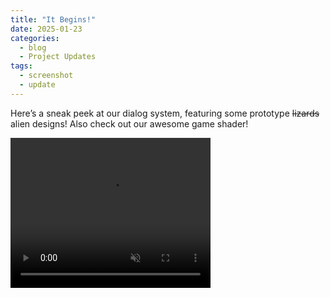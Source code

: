 ```yaml
---
title: "It Begins!"
date: 2025-01-23
categories:
  - blog
  - Project Updates
tags:
  - screenshot
  - update
---
```


Here’s a sneak peek at our dialog system, featuring some prototype ~~lizards~~ alien designs! Also check out our awesome game shader!

<div class="container">
  <div class="video">
    <video width="320" height="240" controls autoplay=true loop=true muted=true>
      <source src="/assets/videos/2025-01-23.mp4" type="video/mp4">
    </video>
  </div>
</div>